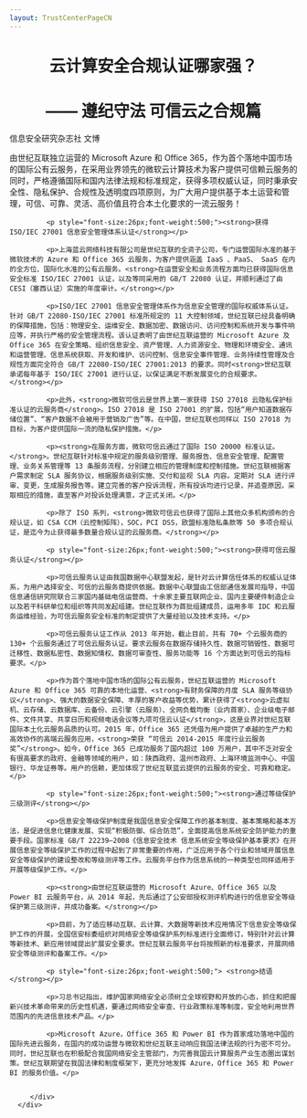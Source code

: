 ```yaml
---
layout: TrustCenterPageCN
---
```

<div class="row-fluid">
   <div class="span">
      <div>
         <div class="row-fluid grid-container mscom-grid-container subpageBody noBottomBorder" data-view4="2" data-view3="2" data-view2="2" data-view1="1" data-cols="2">
             <h1 style="font-size:28px;font-weight:500; text-align:center;"><strong>云计算安全合规认证哪家强？</strong></h1>
             <h1 style="font-size:28px;font-weight:500; text-align:center;"><strong>—— 遵纪守法 可信云之合规篇</strong></h1>
             <p>信息安全研究杂志社 文博</p>
			 <p>由世纪互联独立运营的 Microsoft Azure 和 Office 365，作为首个落地中国市场的国际公有云服务，在采用业界领先的微软云计算技术为客户提供可信赖云服务的同时，严格遵循国际和国内法律法规和标准规定，获得多项权威认证，同时秉承安全性、隐私保护、合规性及透明度四项原则，为广大用户提供基于本土运营和管理，可信、可靠、灵活、高价值且符合本土化要求的一流云服务！</p>
             
			 <p style="font-size:26px;font-weight:500;"><strong>获得 ISO/IEC 27001 信息安全管理体系认证</strong></p>			 
			 
			 <p>上海蓝云网络科技有限公司是世纪互联的全资子公司，专门运营国际水准的基于微软技术的 Azure 和 Office 365 云服务，为客户提供涵盖 IaaS 、PaaS、 SaaS 在内的全方位、国际化水准的公有云服务。<strong>在运营安全和业务流程方面均已获得国际信息安全标准 ISO/IEC 27001 认证，以及等同采用的 GB/T 22080 认证，并顺利通过了由 CESI（塞西认证）实施的年度审计。</strong></p>
			 
			 <p>ISO/IEC 27001 信息安全管理体系作为信息安全管理的国际权威体系认证。针对 GB/T 22080-ISO/IEC 27001 标准所规定的 11 大控制领域，世纪互联已经具备明确的保障措施，包括：物理安全、运维安全、数据加密、数据访问、访问控制和系统开发与事件响应等，并执行严格的安全管理流程。该认证表明了由世纪互联运营的 Microsoft Azure 及 Office 365 在安全策略、组织信息安全、资产管理、人力资源安全、物理和环境安全、通讯和运营管理、信息系统获取、开发和维护、访问控制、信息安全事件管理、业务持续性管理及合规性方面完全符合 GB/T 22080-ISO/IEC 27001:2013 的要求。同时<strong>世纪互联承诺每年基于 ISO/IEC 27001 进行认证，以保证满足不断发展变化的合规要求。</strong></p>
			 
			 <p>此外，<strong>微软可信云是世界上第一家获得 ISO 27018 云隐私保护标准认证的云服务商</strong>。ISO 27018 是 ISO 27001 的扩展，包括“用户知道数据存储位置”、“客户数据不会被用于营销及广告”等。在中国，世纪互联也同样以 ISO 27018 为目标，为客户提供国际一流的隐私保护措施。</p>
			 
			 <p><strong>在服务方面，微软可信云通过了国际 ISO 20000 标准认证。</strong>。世纪互联针对标准中规定的服务级别管理、服务报告、信息安全管理、配置管理、业务关系管理等 13 条服务流程，分别建立相应的管理制度和控制措施。世纪互联根据客户需求制定 SLA 服务协议，根据服务级别实施、交付和监视 SLA 内容。定期对 SLA 进行评审、变更，生成服务报告等。建立完善的客户投诉流程，所有投诉均进行记录，并追查原因，采取相应的措施，直至客户对投诉处理满意，才正式关闭。</p>
					 
			 <p>除了 ISO 系列，<strong>微软可信云也获得了国际上其他众多机构颁布的合规认证，如 CSA CCM（云控制矩阵），SOC，PCI DSS，欧盟标准隐私条款等 50 多项合规认证，是迄今为止获得最多数量合规认证的云服务商。</strong></p>
			 
			 <p style="font-size:26px;font-weight:500;"><strong>获得可信云服务认证</strong></p>
			 
			 <p>可信云服务认证由我国数据中心联盟发起，是针对云计算信任体系的权威认证体系，为用户选择安全、可信的云服务商提供依据。数据中心联盟由工信部通信发展司指导，中国信息通信研究院联合三家国内基础电信运营商、十余家主要互联网企业、国内主要硬件制造企业以及若干科研单位和组织等共同发起组建。世纪互联作为首批组建成员，运用多年 IDC 和云服务运维经验，为可信云服务安全标准的制定提供了大量经验以及技术支持。</p>
			 
			 <p>可信云服务认证工作从 2013 年开始，截止目前，共有 70+ 个云服务商的 130+ 个云服务通过了可信云服务认证。要求云服务在数据存储持久性、数据可销毁性、数据可迁移性、数据私密性、数据知情权、数据可审查性、服务功能等 16 个方面达到可信云的指标要求。</p>
			 
			 <p>作为首个落地中国市场的国际公有云服务，世纪互联运营的 Microsoft Azure 和 Office 365 可靠的本地化运营、<strong>有财务保障的月度 SLA 服务等级协议</strong>、强大的数据安全保障、丰厚的客户收益等优势，累计获得了<strong>云虚拟机、云存储、云数据库、云备份、云引擎（云服务）、全网负载均衡（业内首家）、企业级电子邮件、文件共享、共享日历和视频电话会议等九项可信云认证</strong>，这是业界对世纪互联国际本土化云服务品质的认可。2015 年，Office 365 还凭借为用户提供了卓越的生产力和高效协作的高端云服务应用，<strong>荣获 “可信云 2014-2015 年度行业云服务奖”</strong>。如今，Office 365 已成功服务了国内超过 100 万用户，其中不乏对安全有很高要求的政府、金融等领域的用户，如：陕西政府、温州市政府、上海环境监测中心、中国银行、华龙证券等。用户的信赖，更加体现了世纪互联蓝云提供的云服务的安全、可靠和稳定。</p>
			 
			 <p style="font-size:26px;font-weight:500;"><strong>通过等级保护三级测评</strong></p>
			 
			 <p>信息安全等级保护制度是我国信息安全保障工作的基本制度、基本策略和基本方法，是促进信息化健康发展、实现“积极防御、综合防范”，全面提高信息系统安全防护能力的重要手段。国家标准 GB/T 22239—2008《信息安全技术 信息系统安全等级保护基本要求》在开展信息安全等级保护工作的过程中起到了非常重要的作用，广泛应用于各个行业和领域开展信息安全等级保护的建设整改和等级测评等工作。云服务平台作为信息系统的一种类型也同样适用于开展等级保护工作。</p>
			 
			 <p><strong>由世纪互联运营的 Microsoft Azure、Office 365 以及 Power BI 云服务平台，从 2014 年起，先后通过了公安部授权测评机构进行的信息安全等级保护第三级测评，并成功备案。</strong></p>
			 
			 <p>目前，为了适应移动互联、云计算、大数据等新技术应用情况下信息安全等级保护工作的开展，全国信安标委组织对网络安全等级保护系列标准进行全面修订，特别针对云计算等新技术、新应用领域提出扩展安全要求。世纪互联云服务平台将按照新的标准要求，开展网络安全等级测评和备案工作。</p>
			 
			 <p style="font-size:26px;font-weight:500;"> <strong>结语</strong></p>
			 
			 <p>习总书记指出，维护国家网络安全必须树立全球视野和开放的心态，抓住和把握新兴技术革命带来的历史性机遇，要通过网络安全审查、行业政策标准等制度，安全地利用世界范围内的先进信息技术产品。</p>

			 <p>Microsoft Azure，Office 365 和 Power BI 作为首家成功落地中国的国际先进云服务，在国内的成功运营与微软和世纪互联主动响应我国法律法规的行为密不可分。同时，世纪互联也在积极配合我国网络安全主管部门，为完善我国云计算服务产业生态圈出谋划策。世纪互联期望在我国法律和制度框架下，更充分地发挥 Azure，Office 365 和 Power BI 的服务价值。</p>		 
			 
			 
         </div>
      </div>
   </div>
</div>
<div class="row-fluid" data-view4="1" data-view3="1" data-view2="1" data-view1="1" data-cols="1">
   <div class="span bp0-col-1-1 bp1-col-1-1 bp2-col-1-1 bp3-col-1-1"></div>
</div>
